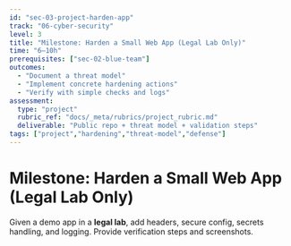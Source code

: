 ```yaml
---
id: "sec-03-project-harden-app"
track: "06-cyber-security"
level: 3
title: "Milestone: Harden a Small Web App (Legal Lab Only)"
time: "6–10h"
prerequisites: ["sec-02-blue-team"]
outcomes:
  - "Document a threat model"
  - "Implement concrete hardening actions"
  - "Verify with simple checks and logs"
assessment:
  type: "project"
  rubric_ref: "docs/_meta/rubrics/project_rubric.md"
  deliverable: "Public repo + threat model + validation steps"
tags: ["project","hardening","threat-model","defense"]
---
```


# Milestone: Harden a Small Web App (Legal Lab Only)

Given a demo app in a **legal lab**, add headers, secure config, secrets handling, and logging. Provide verification steps and screenshots.